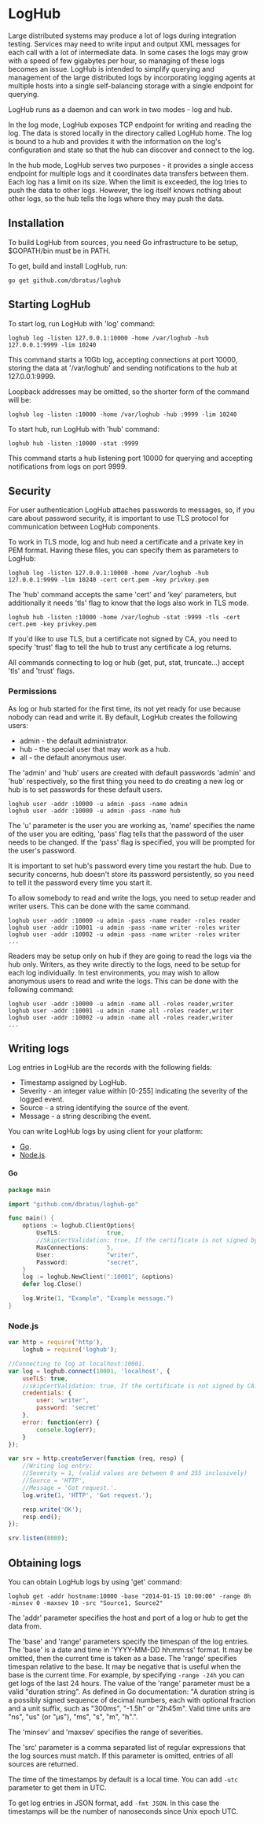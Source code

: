 # LogHub

Large distributed systems may produce a lot of logs during integration testing. Services may need to write input and output XML messages for each call with a lot of intermediate data. In some cases the logs may grow with a speed of few gigabytes per hour, so managing of these logs becomes an issue. LogHub is intended to simplify querying and management of the large distributed logs by incorporating logging agents at multiple hosts into a single self-balancing storage with a single endpoint for querying.

LogHub runs as a daemon and can work in two modes - log and hub.

In the log mode, LogHub exposes TCP endpoint for writing and reading the log. The data is stored locally in the directory called LogHub home. The log is bound to a hub and provides it with the information on the log's configuration and state so that the hub can discover and connect to the log.

In the hub mode, LogHub serves two purposes - it provides a single access endpoint for multiple logs and it coordinates data transfers between them. Each log has a limit on its size. When the limit is exceeded, the log tries to push the data to other logs. However, the log itself knows nothing about other logs, so the hub tells the logs where they may push the data.

## Installation

To build LogHub from sources, you need Go infrastructure to be setup, $GOPATH/bin must be in PATH.

To get, build and install LogHub, run:

```
go get github.com/dbratus/loghub
```

## Starting LogHub

To start log, run LogHub with 'log' command:

```
loghub log -listen 127.0.0.1:10000 -home /var/loghub -hub 127.0.0.1:9999 -lim 10240
```

This command starts a 10Gb log, accepting connections at port 10000, storing the data at '/var/loghub' and sending notifications to the hub at 127.0.0.1:9999.

Loopback addresses may be omitted, so the shorter form of the command will be:

```
loghub log -listen :10000 -home /var/loghub -hub :9999 -lim 10240
```

To start hub, run LogHub with 'hub' command:

```
loghub hub -listen :10000 -stat :9999
```

This command starts a hub listening port 10000 for querying and accepting notifications from logs on port 9999.

## Security

For user authentication LogHub attaches passwords to messages, so, if you care about password security, it is important to use TLS protocol for communication between LogHub components.

To work in TLS mode, log and hub need a certificate and a private key in PEM format. Having these files, you can specify them as parameters to LogHub:

```
loghub log -listen 127.0.0.1:10000 -home /var/loghub -hub 127.0.0.1:9999 -lim 10240 -cert cert.pem -key privkey.pem
```

The 'hub' command accepts the same 'cert' and 'key' parameters, but additionally it needs 'tls' flag to know that the logs also work in TLS mode.

```
loghub hub -listen :10000 -home /var/loghub -stat :9999 -tls -cert cert.pem -key privkey.pem
```

If you'd like to use TLS, but a certificate not signed by CA, you need to specify 'trust' flag to tell the hub to trust any certificate a log returns. 

All commands connecting to log or hub (get, put, stat, truncate...) accept 'tls' and 'trust' flags.

### Permissions

As log or hub started for the first time, its not yet ready for use because nobody can read and write it. By default, LogHub creates the following users:

* admin - the default administrator.
* hub - the special user that may work as a hub.
* all - the default anonymous user.

The 'admin' and 'hub' users are created with default passwords 'admin' and 'hub' respectively, so the first thing you need to do creating a new log or hub is to set passwords for these default users.

```
loghub user -addr :10000 -u admin -pass -name admin
loghub user -addr :10000 -u admin -pass -name hub
```

The 'u' parameter is the user you are working as, 'name' specifies the name of the user you are editing, 'pass' flag tells that the password of the user needs to be changed. If the 'pass' flag is specified, you will be prompted for the user's password.

It is important to set hub's password every time you restart the hub. Due to security concerns, hub doesn't store its password persistently, so you need to tell it the password every time you start it.

To allow somebody to read and write the logs, you need to setup reader and writer users. This can be done with the same command.

```
loghub user -addr :10000 -u admin -pass -name reader -roles reader
loghub user -addr :10001 -u admin -pass -name writer -roles writer
loghub user -addr :10002 -u admin -pass -name writer -roles writer
...
```

Readers may be setup only on hub if they are going to read the logs via the hub only. Writers, as they write directly to the logs, need to be setup for each log individually. In test environments, you may wish to allow anonymous users to read and write the logs. This can be done with the following command:

```
loghub user -addr :10000 -u admin -name all -roles reader,writer
loghub user -addr :10001 -u admin -name all -roles reader,writer
loghub user -addr :10002 -u admin -name all -roles reader,writer
...
```

## Writing logs

Log entries in LogHub are the records with the following fields:

* Timestamp assigned by LogHub.
* Severity - an integer value within [0-255] indicating the severity of the logged event.
* Source - a string identifying the source of the event.
* Message - a string describing the event.

You can write LogHub logs by using client for your platform:

* [Go](https://github.com/dbratus/loghub-go).
* [Node.js](https://github.com/dbratus/loghub-js).

#### Go

```Go
package main

import "github.com/dbratus/loghub-go"

func main() {
	options := loghub.ClientOptions{
		UseTLS:             true,
		//SkipCertValidation: true, If the certificate is not signed by CA.
		MaxConnections:     5,
		User:               "writer",
		Password:           "secret",
	}
	log := loghub.NewClient(":10001", &options)
	defer log.Close()

	log.Write(1, "Example", "Example message.")
}
```

### Node.js

```js
var http = require('http'),
	loghub = require('loghub');

//Connecting to log at localhost:10001.
var log = loghub.connect(10001, 'localhost', {
	useTLS: true,
	//skipCertValidation: true, If the certificate is not signed by CA.
	credentials: {
		user: 'writer',
		password: 'secret'
	},
	error: function(err) {
		console.log(err);
	}
});

var srv = http.createServer(function (req, resp) {
	//Writing log entry:
	//Severity = 1, (valid values are between 0 and 255 inclusively)
	//Source = 'HTTP',
	//Message = 'Got request.'.
	log.write(1, 'HTTP', 'Got request.');

	resp.write('OK');
	resp.end();
});

srv.listen(8080);
```

## Obtaining logs

You can obtain LogHub logs by using 'get' command:

```
loghub get -addr hostname:10000 -base "2014-01-15 10:00:00" -range 8h -minsev 0 -maxsev 10 -src "Source1, Source2"
```

The 'addr' parameter specifies the host and port of a log or hub to get the data from.

The 'base' and 'range' parameters specify the timespan of the log entries. The 'base' is a date and time in 'YYYY-MM-DD hh:mm:ss' format. It may be omitted, then the current time is taken as a base. The 'range' specifies timespan relative to the base. It may be negative that is useful when the base is the current time. For example, by specifying `-range -24h` you can get logs of the last 24 hours. The value of the 'range' parameter must be a valid "duration string". As defined in Go documentation: "A duration string is a possibly signed sequence of decimal numbers, each with optional fraction and a unit suffix, such as "300ms", "-1.5h" or "2h45m". Valid time units are "ns", "us" (or "µs"), "ms", "s", "m", "h".".

The 'minsev' and 'maxsev' specifies the range of severities.

The 'src' parameter is a comma separated list of regular expressions that the log sources must match. If this parameter is omitted, entries of all sources are returned.

The time of the timestamps by default is a local time. You can add `-utc` parameter to get them in UTC.

To get log entries in JSON format, add `-fmt JSON`. In this case the timestamps will be the number of nanoseconds since Unix epoch UTC.
